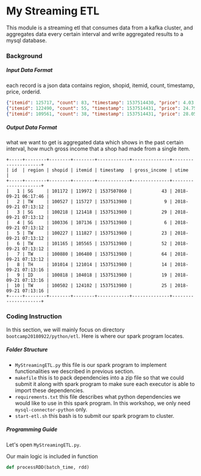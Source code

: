 # My Streaming ETL

This module is a streaming etl that consumes data from a kafka cluster, and aggregates data every certain interval and write aggregated results to a mysql database.

### Background
##### Input Data Format

each record is a json data contains region, shopid, itemid, count, timestamp, price, orderid.

```json
{"itemid": 125717, "count": 83, "timestamp": 1537514430, "price": 4.03, "orderid": 1000000196283, "shopid": 100917, "region": "TW"}
{"itemid": 122490, "count": 55, "timestamp": 1537514431, "price": 24.75, "orderid": 1000000196284, "shopid": 100090, "region": "TW"}
{"itemid": 109561, "count": 38, "timestamp": 1537514431, "price": 28.05, "orderid": 1000000196285, "shopid": 100361, "region": "MY"}
```

##### Output Data Format
what we want to get is aggregated data which shows in the past certain interval, how much gross income that a shop had made from a single item.
```mysql
+-----+--------+--------+--------+------------+--------------+---------------------+
| id  | region | shopid | itemid | timestamp  | gross_income | utime               |
+-----+--------+--------+--------+------------+--------------+---------------------+
|   1 | SG     | 101172 | 119972 | 1537507860 |           43 | 2018-09-21 06:17:46 |
|   2 | TW     | 100527 | 115727 | 1537513980 |            9 | 2018-09-21 07:13:12 |
|   3 | SG     | 100218 | 121418 | 1537513980 |           29 | 2018-09-21 07:13:12 |
|   4 | SG     | 100336 | 107136 | 1537513980 |            6 | 2018-09-21 07:13:12 |
|   5 | TW     | 100227 | 111827 | 1537513980 |           23 | 2018-09-21 07:13:12 |
|   6 | TW     | 101165 | 105565 | 1537513980 |           52 | 2018-09-21 07:13:12 |
|   7 | TW     | 100880 | 106480 | 1537513980 |           64 | 2018-09-21 07:13:12 |
|   8 | TH     | 101014 | 121014 | 1537513980 |           14 | 2018-09-21 07:13:16 |
|   9 | ID     | 100818 | 104018 | 1537513980 |           19 | 2018-09-21 07:13:16 |
|  10 | TW     | 100502 | 124102 | 1537513980 |           25 | 2018-09-21 07:13:16 |
+-----+--------+--------+--------+------------+--------------+---------------------+
```

### Coding Instruction
In this section, we will mainly focus on directory `bootcamp20180922/python/etl`. Here is where our spark program locates.

##### Folder Structure
* `MyStreamingETL.py` this file is our spark program to implement functionalities we described in previous section.
* `makefile` this is to pack dependencies into a zip file so that we could submit it along with spark program to make sure each executor is able to import these dependencies.
* `requirements.txt` this file describes what python dependencies we would like to use in this spark program. In this workshop, we only need `mysql-connector-python` only.
* `start-etl.sh` this bash is to submit our spark program to cluster.

##### Programming Guide
Let's open `MyStreamingETL.py`. 

Our main logic is included in function 

```python
def processRDD(batch_time, rdd)
```